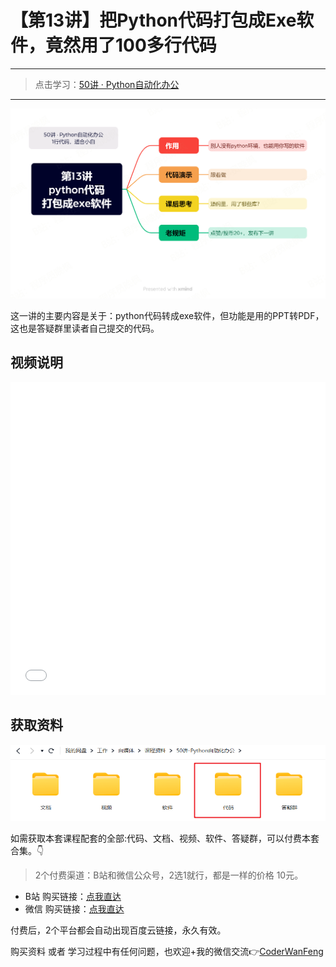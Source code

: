 # 【第13讲】把Python代码打包成Exe软件，竟然用了100多行代码

------
> 点击学习：[50讲 · Python自动化办公](https://www.python-office.com/course/50-python-office.html)
------

![](../xmind/imgs/50-13-ppt2pdf.png)

这一讲的主要内容是关于：python代码转成exe软件，但功能是用的PPT转PDF，这也是答疑群里读者自己提交的代码。

## 视频说明

<iframe src="//player.bilibili.com/player.html?bvid=BV1Fw411S7kV" scrolling="no" border="0" frameborder="no" framespacing="0" allowfullscreen="true" width=100%, height=500> </iframe>


## 获取资料

![](../docs/imgs/common/code.png)




如需获取本套课程配套的全部:代码、文档、视频、软件、答疑群，可以付费本套合集。👇

> 2个付费渠道：B站和微信公众号，2选1就行，都是一样的价格 10元。


- B站 购买链接：[点我直达](https://gf.bilibili.com/item/detail/1104200099?noTitleBar=1&from=mall-up_itemDetail&msource=comments_259649365)
- 微信 购买链接：[点我直达](https://mp.weixin.qq.com/mp/appmsgalbum?__biz=MzI2Nzg5MjgyNg==&action=getalbum&album_id=3056320585091366915#wechat_redirect)

付费后，2个平台都会自动出现百度云链接，永久有效。

购买资料 或者 学习过程中有任何问题，也欢迎+我的微信交流👉[CoderWanFeng](https://mp.weixin.qq.com/s/B1V6KeXc7IOEB8DgXLWv3g)


